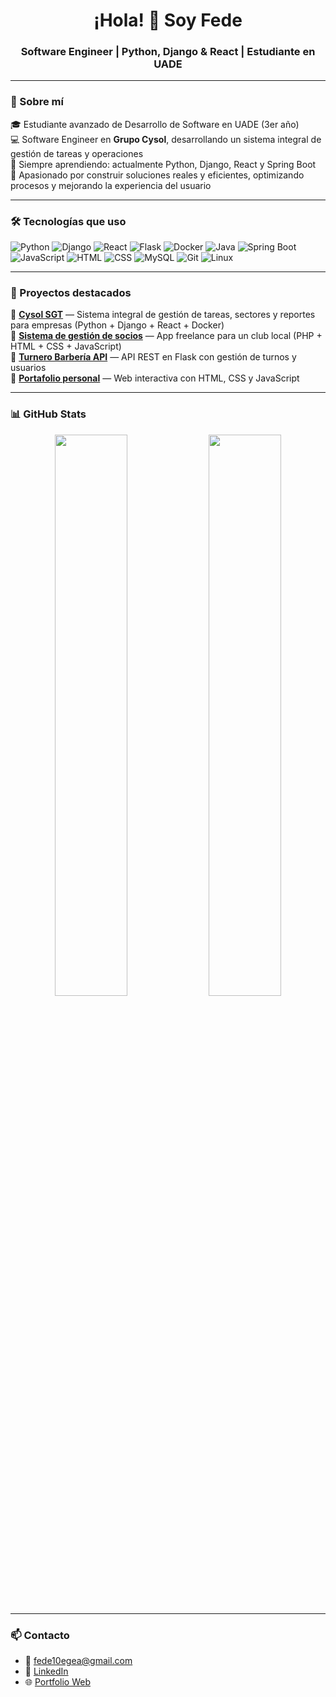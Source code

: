 <h1 align="center">¡Hola! 👋 Soy Fede</h1>
<h3 align="center">Software Engineer | Python, Django & React | Estudiante en UADE</h3>

---

### 📌 Sobre mí

🎓 Estudiante avanzado de Desarrollo de Software en UADE (3er año)  
💻 Software Engineer en **Grupo Cysol**, desarrollando un sistema integral de gestión de tareas y operaciones  
🧠 Siempre aprendiendo: actualmente Python, Django, React y Spring Boot  
🚀 Apasionado por construir soluciones reales y eficientes, optimizando procesos y mejorando la experiencia del usuario  

---

### 🛠️ Tecnologías que uso

![Python](https://img.shields.io/badge/Python-3776AB?style=for-the-badge&logo=python&logoColor=white)
![Django](https://img.shields.io/badge/Django-092E20?style=for-the-badge&logo=django&logoColor=white)
![React](https://img.shields.io/badge/React-61DAFB?style=for-the-badge&logo=react&logoColor=black)
![Flask](https://img.shields.io/badge/Flask-black?style=for-the-badge&logo=flask&logoColor=white)
![Docker](https://img.shields.io/badge/Docker-2496ED?style=for-the-badge&logo=docker&logoColor=white)
![Java](https://img.shields.io/badge/Java-007396?style=for-the-badge&logo=java&logoColor=white)
![Spring Boot](https://img.shields.io/badge/Spring_Boot-6DB33F?style=for-the-badge&logo=spring-boot&logoColor=white)
![JavaScript](https://img.shields.io/badge/JavaScript-F7DF1E?style=for-the-badge&logo=javascript&logoColor=black)
![HTML](https://img.shields.io/badge/HTML5-E34F26?style=for-the-badge&logo=html5&logoColor=white)
![CSS](https://img.shields.io/badge/CSS3-1572B6?style=for-the-badge&logo=css3&logoColor=white)
![MySQL](https://img.shields.io/badge/MySQL-005C84?style=for-the-badge&logo=mysql&logoColor=white)
![Git](https://img.shields.io/badge/Git-F05032?style=for-the-badge&logo=git&logoColor=white)
![Linux](https://img.shields.io/badge/Linux-FCC624?style=for-the-badge&logo=linux&logoColor=black)

---

### 🚀 Proyectos destacados

🔹 [**Cysol SGT**](https://github.com/FedeEgea/Cysol-SGT) — Sistema integral de gestión de tareas, sectores y reportes para empresas (Python + Django + React + Docker)  
🔹 [**Sistema de gestión de socios**](https://clubtsuarez.com.ar/club-gestion/public/) — App freelance para un club local (PHP + HTML + CSS + JavaScript)  
🔹 [**Turnero Barbería API**](https://github.com/FedeEgea/barber-api) — API REST en Flask con gestión de turnos y usuarios  
🔹 [**Portafolio personal**](https://fegeadev.com/) — Web interactiva con HTML, CSS y JavaScript  

---

### 📊 GitHub Stats

<p align="center">
  <img src="https://github-readme-stats.vercel.app/api?username=FedeEgea&show_icons=true&theme=github_dark" width="48%"/>
  <img src="https://github-readme-streak-stats.herokuapp.com/?user=FedeEgea&theme=github-dark-blue" width="48%"/>
</p>

---

### 📫 Contacto

- 📧 fede10egea@gmail.com  
- 💼 [LinkedIn](https://www.linkedin.com/in/egeafederico)  
- 🌐 [Portfolio Web](https://fegeadev.com/)
